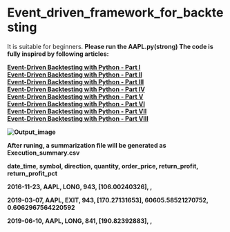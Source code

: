 # Event_driven_framework_for_backtesting
It is suitable for beginners. <strong>Please run the AAPL.py(strong) The code is fully inspired by following articles:  

[Event-Driven Backtesting with Python - Part I](https://www.quantstart.com/articles/Event-Driven-Backtesting-with-Python-Part-I/)<br/>
[Event-Driven Backtesting with Python - Part II](https://www.quantstart.com/articles/Event-Driven-Backtesting-with-Python-Part-II)<br/>
[Event-Driven Backtesting with Python - Part III](https://www.quantstart.com/articles/Event-Driven-Backtesting-with-Python-Part-III)<br/>
[Event-Driven Backtesting with Python - Part IV](https://www.quantstart.com/articles/Event-Driven-Backtesting-with-Python-Part-IV)<br/>
[Event-Driven Backtesting with Python - Part V](https://www.quantstart.com/articles/Event-Driven-Backtesting-with-Python-Part-V)<br/>
[Event-Driven Backtesting with Python - Part VI](https://www.quantstart.com/articles/Event-Driven-Backtesting-with-Python-Part-VI)<br/>
[Event-Driven Backtesting with Python - Part VII](https://www.quantstart.com/articles/Event-Driven-Backtesting-with-Python-Part-VII)<br/>
[Event-Driven Backtesting with Python - Part VIII](https://www.quantstart.com/articles/Event-Driven-Backtesting-with-Python-Part-VIII)<br/>


![Output_image](https://github.com/szy1900/Event_driven_framework_for_backtesting/blob/master/Images/myplot.png)

After runing, a summarization file will be generated as Execution_summary.csv

date_time,    symbol, direction,  quantity, order_price,    return_profit,      return_profit_pct

2016-11-23,   AAPL, LONG,         943,      [106.00240326],               ,

2019-03-07,   AAPL, EXIT,         943,      [170.27131653], 60605.58521270752,   0.6062967564220592

2019-06-10,   AAPL, LONG,         841,      [190.82392883],                 ,
